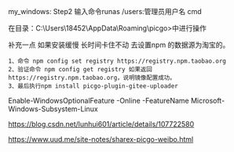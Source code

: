 my_windows:
Step2 输入命令runas /users:管理员用户名 cmd

在目录：C:\Users\18452\AppData\Roaming\picgo>中进行操作

补充一点 如果安装缓慢 长时间卡住不动 去设置npm 的数据源为淘宝的。
```
1、命令 npm config set registry https://registry.npm.taobao.org
2、验证命令 npm config get registry 如果返回 https://registry.npm.taobao.org，说明镜像配置成功。
3、最后执行npm install picgo-plugin-gitee-uploader
```

Enable-WindowsOptionalFeature -Online -FeatureName Microsoft-Windows-Subsystem-Linux


https://blog.csdn.net/lunhui601/article/details/107722580

https://www.uud.me/site-notes/sharex-picgo-weibo.html
